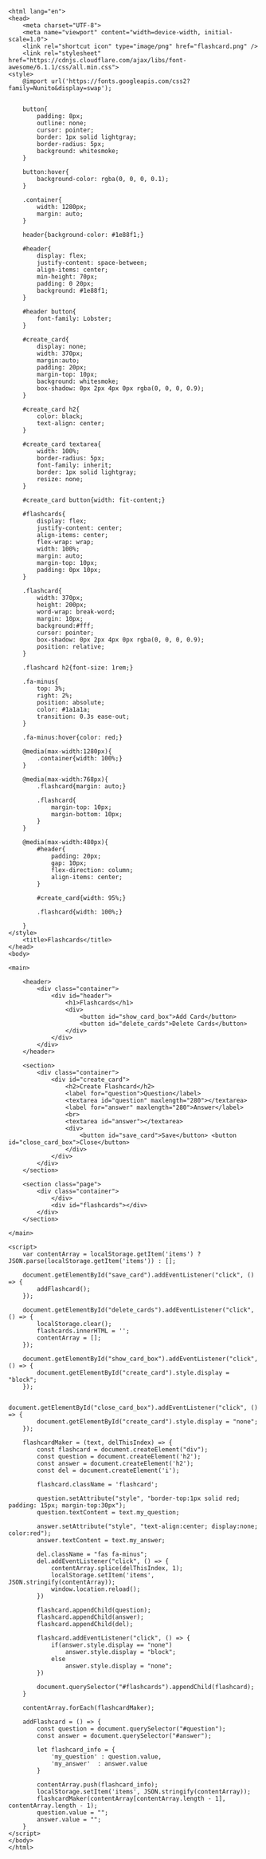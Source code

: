 <html>

    <html lang="en">
    <head>
        <meta charset="UTF-8">
        <meta name="viewport" content="width=device-width, initial-scale=1.0">
        <link rel="shortcut icon" type="image/png" href="flashcard.png" />
        <link rel="stylesheet" href="https://cdnjs.cloudflare.com/ajax/libs/font-awesome/6.1.1/css/all.min.css">
    <style>
        @import url('https://fonts.googleapis.com/css2?family=Nunito&display=swap');


        button{
            padding: 8px;
            outline: none;
            cursor: pointer;
            border: 1px solid lightgray;
            border-radius: 5px;
            background: whitesmoke;
        }

        button:hover{
            background-color: rgba(0, 0, 0, 0.1);
        }

        .container{
            width: 1280px;
            margin: auto;
        }

        header{background-color: #1e88f1;}

        #header{
            display: flex;
            justify-content: space-between;
            align-items: center;
            min-height: 70px;
            padding: 0 20px;
            background: #1e88f1;
        }

        #header button{
            font-family: Lobster;
        }

        #create_card{
            display: none;
            width: 370px;
            margin:auto;
            padding: 20px;
            margin-top: 10px;
            background: whitesmoke;
            box-shadow: 0px 2px 4px 0px rgba(0, 0, 0, 0.9);
        }

        #create_card h2{
            color: black;
            text-align: center;
        }

        #create_card textarea{
            width: 100%;
            border-radius: 5px;
            font-family: inherit;
            border: 1px solid lightgray;
            resize: none;
        }

        #create_card button{width: fit-content;}

        #flashcards{
            display: flex;
            justify-content: center;
            align-items: center;
            flex-wrap: wrap;
            width: 100%;
            margin: auto;
            margin-top: 10px;
            padding: 0px 10px;
        }

        .flashcard{
            width: 370px;
            height: 200px;
            word-wrap: break-word;
            margin: 10px;
            background:#fff;
            cursor: pointer;
            box-shadow: 0px 2px 4px 0px rgba(0, 0, 0, 0.9);
            position: relative;
        }

        .flashcard h2{font-size: 1rem;}

        .fa-minus{
            top: 3%;
            right: 2%;
            position: absolute;
            color: #1a1a1a;
            transition: 0.3s ease-out;
        }

        .fa-minus:hover{color: red;}

        @media(max-width:1280px){
            .container{width: 100%;}
        }

        @media(max-width:768px){
            .flashcard{margin: auto;}

            .flashcard{
                margin-top: 10px;
                margin-bottom: 10px;
            }
        }

        @media(max-width:480px){
            #header{
                padding: 20px;
                gap: 10px;
                flex-direction: column;
                align-items: center;
            }

            #create_card{width: 95%;}

            .flashcard{width: 100%;}

        }
    </style>
        <title>Flashcards</title>
    </head>
    <body>

    <main>

        <header>
            <div class="container">
                <div id="header">
                    <h1>Flashcards</h1>
                    <div>
                        <button id="show_card_box">Add Card</button>
                        <button id="delete_cards">Delete Cards</button>
                    </div>
                </div>
            </div>
        </header>

        <section>
            <div class="container">
                <div id="create_card">
                    <h2>Create Flashcard</h2>
                    <label for="question">Question</label>
                    <textarea id="question" maxlength="280"></textarea>
                    <label for="answer" maxlength="280">Answer</label>
                    <br>
                    <textarea id="answer"></textarea>
                    <div>
                        <button id="save_card">Save</button> <button id="close_card_box">Close</button>
                    </div>
                </div>
            </div>
        </section>

        <section class="page">
            <div class="container">
                </div>
                <div id="flashcards"></div>
            </div>
        </section>

    </main>

    <script>
        var contentArray = localStorage.getItem('items') ? JSON.parse(localStorage.getItem('items')) : [];

        document.getElementById("save_card").addEventListener("click", () => {
            addFlashcard();
        });

        document.getElementById("delete_cards").addEventListener("click", () => {
            localStorage.clear();
            flashcards.innerHTML = '';
            contentArray = [];
        });

        document.getElementById("show_card_box").addEventListener("click", () => {
            document.getElementById("create_card").style.display = "block";
        });

        document.getElementById("close_card_box").addEventListener("click", () => {
            document.getElementById("create_card").style.display = "none";
        });

        flashcardMaker = (text, delThisIndex) => {
            const flashcard = document.createElement("div");
            const question = document.createElement('h2');
            const answer = document.createElement('h2');
            const del = document.createElement('i');

            flashcard.className = 'flashcard';

            question.setAttribute("style", "border-top:1px solid red; padding: 15px; margin-top:30px");
            question.textContent = text.my_question;

            answer.setAttribute("style", "text-align:center; display:none; color:red");
            answer.textContent = text.my_answer;

            del.className = "fas fa-minus";
            del.addEventListener("click", () => {
                contentArray.splice(delThisIndex, 1);
                localStorage.setItem('items', JSON.stringify(contentArray));
                window.location.reload();
            })

            flashcard.appendChild(question);
            flashcard.appendChild(answer);
            flashcard.appendChild(del);

            flashcard.addEventListener("click", () => {
                if(answer.style.display == "none")
                    answer.style.display = "block";
                else
                    answer.style.display = "none";
            })

            document.querySelector("#flashcards").appendChild(flashcard);
        }

        contentArray.forEach(flashcardMaker);

        addFlashcard = () => {
            const question = document.querySelector("#question");
            const answer = document.querySelector("#answer");

            let flashcard_info = {
                'my_question' : question.value,
                'my_answer'  : answer.value
            }

            contentArray.push(flashcard_info);
            localStorage.setItem('items', JSON.stringify(contentArray));
            flashcardMaker(contentArray[contentArray.length - 1], contentArray.length - 1);
            question.value = "";
            answer.value = "";
        }
    </script>
    </body>
    </html>
</html>
